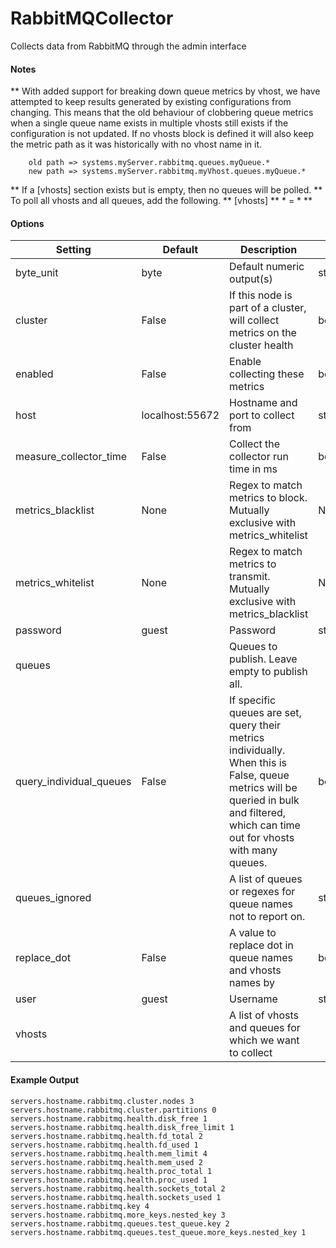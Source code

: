 <!--This file was generated from the python source
Please edit the source to make changes
-->
RabbitMQCollector
=====

Collects data from RabbitMQ through the admin interface

#### Notes
  ** With added support for breaking down queue metrics by vhost, we have
     attempted to keep results generated by existing configurations from
     changing. This means that the old behaviour of clobbering queue metrics
     when a single queue name exists in multiple vhosts still exists if the
     configuration is not updated. If no vhosts block is defined it will also
     keep the metric path as it was historically with no vhost name in it.

        old path => systems.myServer.rabbitmq.queues.myQueue.*
        new path => systems.myServer.rabbitmq.myVhost.queues.myQueue.*

  ** If a [vhosts] section exists but is empty, then no queues will be polled.
  ** To poll all vhosts and all queues, add the following.
  **   [vhosts]
  **   * = *
  **

#### Options

Setting | Default | Description | Type
--------|---------|-------------|-----
byte_unit | byte | Default numeric output(s) | str
cluster | False | If this node is part of a cluster, will collect metrics on the cluster health | bool
enabled | False | Enable collecting these metrics | bool
host | localhost:55672 | Hostname and port to collect from | str
measure_collector_time | False | Collect the collector run time in ms | bool
metrics_blacklist | None | Regex to match metrics to block. Mutually exclusive with metrics_whitelist | NoneType
metrics_whitelist | None | Regex to match metrics to transmit. Mutually exclusive with metrics_blacklist | NoneType
password | guest | Password | str
queues |  | Queues to publish. Leave empty to publish all. | 
query_individual_queues | False | If specific queues are set, query their metrics individually. When this is False, queue metrics will be queried in bulk and filtered, which can time out for vhosts with many queues. | bool
queues_ignored |  | A list of queues or regexes for queue names not to report on. | str
replace_dot | False | A value to replace dot in queue names and vhosts names by | bool
user | guest | Username | str
vhosts |  | A list of vhosts and queues for which we want to collect | 

#### Example Output

```
servers.hostname.rabbitmq.cluster.nodes 3
servers.hostname.rabbitmq.cluster.partitions 0
servers.hostname.rabbitmq.health.disk_free 1
servers.hostname.rabbitmq.health.disk_free_limit 1
servers.hostname.rabbitmq.health.fd_total 2
servers.hostname.rabbitmq.health.fd_used 1
servers.hostname.rabbitmq.health.mem_limit 4
servers.hostname.rabbitmq.health.mem_used 2
servers.hostname.rabbitmq.health.proc_total 1
servers.hostname.rabbitmq.health.proc_used 1
servers.hostname.rabbitmq.health.sockets_total 2
servers.hostname.rabbitmq.health.sockets_used 1
servers.hostname.rabbitmq.key 4
servers.hostname.rabbitmq.more_keys.nested_key 3
servers.hostname.rabbitmq.queues.test_queue.key 2
servers.hostname.rabbitmq.queues.test_queue.more_keys.nested_key 1
```

